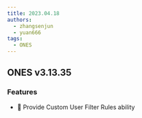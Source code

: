 ```yaml
---
title: 2023.04.18
authors:
  - zhangsenjun
  - yuan666
tags:
  - ONES
---
```


## ONES v3.13.35

### Features

- 🌟 Provide Custom User Filter Rules ability
